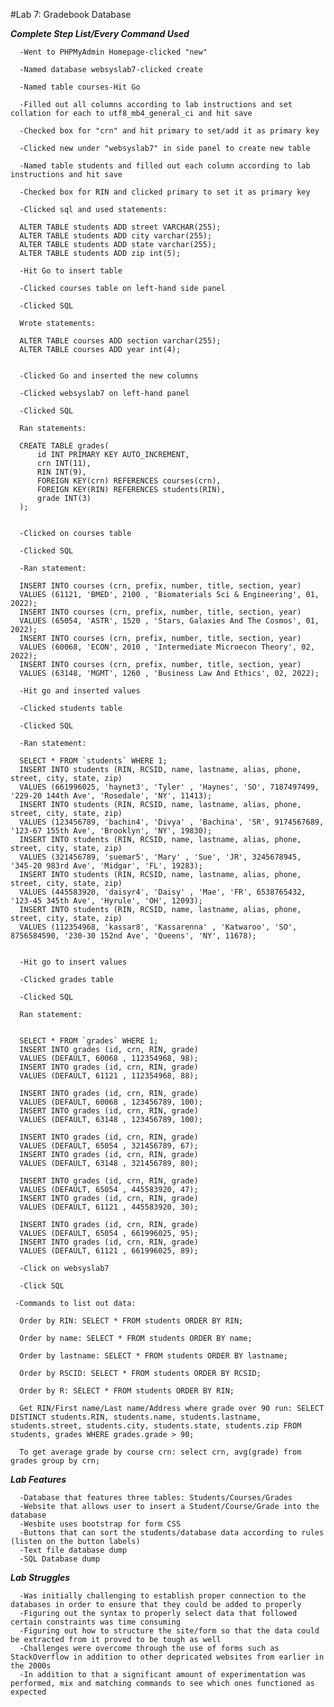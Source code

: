 #Lab 7: Gradebook Database


***Complete Step List/Every Command Used***

      -Went to PHPMyAdmin Homepage-clicked "new"

      -Named database websyslab7-clicked create

      -Named table courses-Hit Go

      -Filled out all columns according to lab instructions and set collation for each to utf8_mb4_general_ci and hit save

      -Checked box for "crn" and hit primary to set/add it as primary key

      -Clicked new under "websyslab7" in side panel to create new table

      -Named table students and filled out each column according to lab instructions and hit save

      -Checked box for RIN and clicked primary to set it as primary key

      -Clicked sql and used statements:

      ALTER TABLE students ADD street VARCHAR(255);
      ALTER TABLE students ADD city varchar(255);
      ALTER TABLE students ADD state varchar(255);
      ALTER TABLE students ADD zip int(5);

      -Hit Go to insert table 

      -Clicked courses table on left-hand side panel

      -Clicked SQL

      Wrote statements:

      ALTER TABLE courses ADD section varchar(255);
      ALTER TABLE courses ADD year int(4);


      -Clicked Go and inserted the new columns

      -Clicked websyslab7 on left-hand panel

      -Clicked SQL

      Ran statements:

      CREATE TABLE grades(
          id INT PRIMARY KEY AUTO_INCREMENT,
          crn INT(11),
          RIN INT(9),
          FOREIGN KEY(crn) REFERENCES courses(crn),
          FOREIGN KEY(RIN) REFERENCES students(RIN),
          grade INT(3)
      );


      -Clicked on courses table 

      -Clicked SQL 

      -Ran statement:

      INSERT INTO courses (crn, prefix, number, title, section, year)
      VALUES (61121, 'BMED', 2100 , 'Biomaterials Sci & Engineering', 01, 2022);
      INSERT INTO courses (crn, prefix, number, title, section, year)
      VALUES (65054, 'ASTR', 1520 , 'Stars, Galaxies And The Cosmos', 01, 2022);
      INSERT INTO courses (crn, prefix, number, title, section, year)
      VALUES (60068, 'ECON', 2010 , 'Intermediate Microecon Theory', 02, 2022);
      INSERT INTO courses (crn, prefix, number, title, section, year)
      VALUES (63148, 'MGMT', 1260 , 'Business Law And Ethics', 02, 2022);

      -Hit go and inserted values 

      -Clicked students table

      -Clicked SQL 

      -Ran statement:

      SELECT * FROM `students` WHERE 1;
      INSERT INTO students (RIN, RCSID, name, lastname, alias, phone, street, city, state, zip)
      VALUES (661996025, 'haynet3', 'Tyler' , 'Haynes', 'SO', 7187497499, '229-20 144th Ave', 'Rosedale', 'NY', 11413);
      INSERT INTO students (RIN, RCSID, name, lastname, alias, phone, street, city, state, zip)
      VALUES (123456789, 'bachin4', 'Divya' , 'Bachina', 'SR', 9174567689, '123-67 155th Ave', 'Brooklyn', 'NY', 19830);
      INSERT INTO students (RIN, RCSID, name, lastname, alias, phone, street, city, state, zip)
      VALUES (321456789, 'suemar5', 'Mary' , 'Sue', 'JR', 3245678945, '345-20 983rd Ave', 'Midgar', 'FL', 19283);
      INSERT INTO students (RIN, RCSID, name, lastname, alias, phone, street, city, state, zip)
      VALUES (445583920, 'daisyr4', 'Daisy' , 'Mae', 'FR', 6538765432, '123-45 345th Ave', 'Hyrule', 'OH', 12093);
      INSERT INTO students (RIN, RCSID, name, lastname, alias, phone, street, city, state, zip)
      VALUES (112354968, 'kassar8', 'Kassarenna' , 'Katwaroo', 'SO', 8756584590, '230-30 152nd Ave', 'Queens', 'NY', 11678);


      -Hit go to insert values

      -Clicked grades table 

      -Clicked SQL

      Ran statement:
      
      
      SELECT * FROM `grades` WHERE 1;
      INSERT INTO grades (id, crn, RIN, grade)
      VALUES (DEFAULT, 60068 , 112354968, 98);
      INSERT INTO grades (id, crn, RIN, grade)
      VALUES (DEFAULT, 61121 , 112354968, 88);

      INSERT INTO grades (id, crn, RIN, grade)
      VALUES (DEFAULT, 60068 , 123456789, 100);
      INSERT INTO grades (id, crn, RIN, grade)
      VALUES (DEFAULT, 63148 , 123456789, 100);

      INSERT INTO grades (id, crn, RIN, grade)
      VALUES (DEFAULT, 65054 , 321456789, 67);
      INSERT INTO grades (id, crn, RIN, grade)
      VALUES (DEFAULT, 63148 , 321456789, 80);

      INSERT INTO grades (id, crn, RIN, grade)
      VALUES (DEFAULT, 65054 , 445583920, 47);
      INSERT INTO grades (id, crn, RIN, grade)
      VALUES (DEFAULT, 61121 , 445583920, 30);

      INSERT INTO grades (id, crn, RIN, grade)
      VALUES (DEFAULT, 65054 , 661996025, 95);
      INSERT INTO grades (id, crn, RIN, grade)
      VALUES (DEFAULT, 61121 , 661996025, 89);

      -Click on websyslab7

      -Click SQL
     
     -Commands to list out data:

      Order by RIN: SELECT * FROM students ORDER BY RIN;

      Order by name: SELECT * FROM students ORDER BY name;

      Order by lastname: SELECT * FROM students ORDER BY lastname;

      Order by RSCID: SELECT * FROM students ORDER BY RCSID;

      Order by R: SELECT * FROM students ORDER BY RIN;

      Get RIN/First name/Last name/Address where grade over 90 run: SELECT DISTINCT students.RIN, students.name, students.lastname, students.street, students.city, students.state, students.zip FROM students, grades WHERE grades.grade > 90;

      To get average grade by course crn: select crn, avg(grade) from grades group by crn;


***Lab Features***

      -Database that features three tables: Students/Courses/Grades
      -Website that allows user to insert a Student/Course/Grade into the database
      -Wesbite uses bootstrap for form CSS
      -Buttons that can sort the students/database data according to rules (listen on the button labels)
      -Text file database dump
      -SQL Database dump


***Lab Struggles***

      -Was initially challenging to establish proper connection to the databases in order to ensure that they could be added to properly
      -Figuring out the syntax to properly select data that followed certain constraints was time consuming
      -Figuring out how to structure the site/form so that the data could be extracted from it proved to be tough as well
      -Challenges were overcome through the use of forms such as StackOverflow in addition to other depricated websites from earlier in the 2000s
      -In addition to that a significant amount of experimentation was performed, mix and matching commands to see which ones functioned as expected

